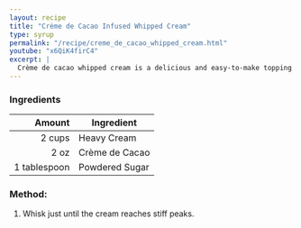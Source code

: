 ```yaml
---
layout: recipe
title: "Crème de Cacao Infused Whipped Cream"
type: syrup
permalink: "/recipe/creme_de_cacao_whipped_cream.html"
youtube: "x6QiK4firC4"
excerpt: |
  Crème de cacao whipped cream is a delicious and easy-to-make topping for desserts and cocktails. It's made by whipping heavy cream until stiff peaks form, then folding in crème de cacao for a rich, chocolatey flavor.
---
```


### Ingredients

|       Amount | Ingredient     |
| -----------: | -------------- |
|       2 cups | Heavy Cream    |
|         2 oz | Crème de Cacao |
| 1 tablespoon | Powdered Sugar |

### Method:

1. Whisk just until the cream reaches stiff peaks.
